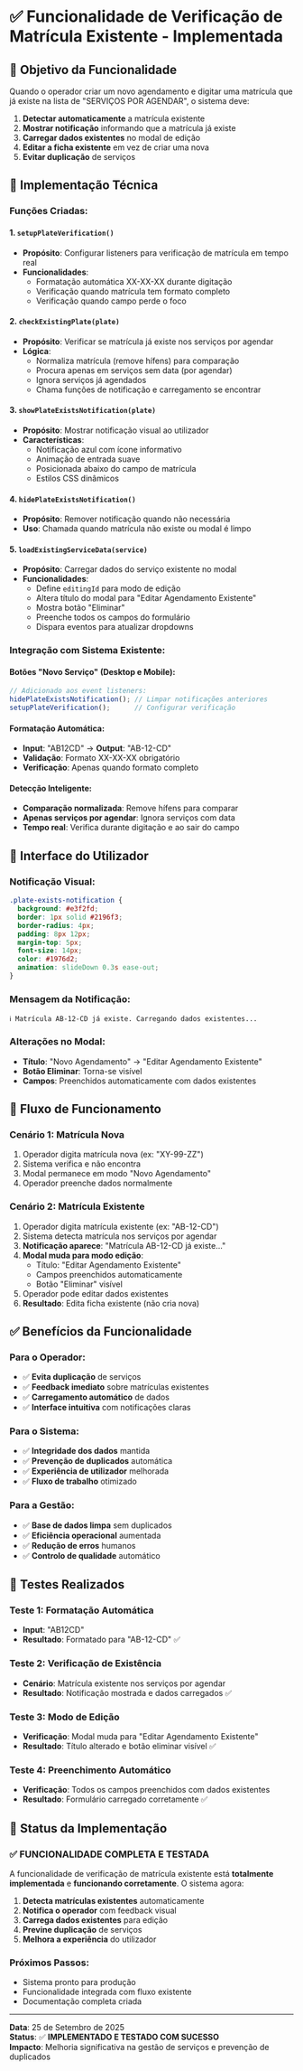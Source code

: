 # ✅ Funcionalidade de Verificação de Matrícula Existente - Implementada

## 🎯 Objetivo da Funcionalidade

Quando o operador criar um novo agendamento e digitar uma matrícula que já existe na lista de "SERVIÇOS POR AGENDAR", o sistema deve:

1. **Detectar automaticamente** a matrícula existente
2. **Mostrar notificação** informando que a matrícula já existe
3. **Carregar dados existentes** no modal de edição
4. **Editar a ficha existente** em vez de criar uma nova
5. **Evitar duplicação** de serviços

## 🔧 Implementação Técnica

### **Funções Criadas**:

#### **1. `setupPlateVerification()`**
- **Propósito**: Configurar listeners para verificação de matrícula em tempo real
- **Funcionalidades**:
  - Formatação automática XX-XX-XX durante digitação
  - Verificação quando matrícula tem formato completo
  - Verificação quando campo perde o foco

#### **2. `checkExistingPlate(plate)`**
- **Propósito**: Verificar se matrícula já existe nos serviços por agendar
- **Lógica**:
  - Normaliza matrícula (remove hífens) para comparação
  - Procura apenas em serviços sem data (por agendar)
  - Ignora serviços já agendados
  - Chama funções de notificação e carregamento se encontrar

#### **3. `showPlateExistsNotification(plate)`**
- **Propósito**: Mostrar notificação visual ao utilizador
- **Características**:
  - Notificação azul com ícone informativo
  - Animação de entrada suave
  - Posicionada abaixo do campo de matrícula
  - Estilos CSS dinâmicos

#### **4. `hidePlateExistsNotification()`**
- **Propósito**: Remover notificação quando não necessária
- **Uso**: Chamada quando matrícula não existe ou modal é limpo

#### **5. `loadExistingServiceData(service)`**
- **Propósito**: Carregar dados do serviço existente no modal
- **Funcionalidades**:
  - Define `editingId` para modo de edição
  - Altera título do modal para "Editar Agendamento Existente"
  - Mostra botão "Eliminar"
  - Preenche todos os campos do formulário
  - Dispara eventos para atualizar dropdowns

### **Integração com Sistema Existente**:

#### **Botões "Novo Serviço"** (Desktop e Mobile):
```javascript
// Adicionado aos event listeners:
hidePlateExistsNotification(); // Limpar notificações anteriores
setupPlateVerification();      // Configurar verificação
```

#### **Formatação Automática**:
- **Input**: "AB12CD" → **Output**: "AB-12-CD"
- **Validação**: Formato XX-XX-XX obrigatório
- **Verificação**: Apenas quando formato completo

#### **Detecção Inteligente**:
- **Comparação normalizada**: Remove hífens para comparar
- **Apenas serviços por agendar**: Ignora serviços com data
- **Tempo real**: Verifica durante digitação e ao sair do campo

## 🎨 Interface do Utilizador

### **Notificação Visual**:
```css
.plate-exists-notification {
  background: #e3f2fd;
  border: 1px solid #2196f3;
  border-radius: 4px;
  padding: 8px 12px;
  margin-top: 5px;
  font-size: 14px;
  color: #1976d2;
  animation: slideDown 0.3s ease-out;
}
```

### **Mensagem da Notificação**:
```
ℹ️ Matrícula AB-12-CD já existe. Carregando dados existentes...
```

### **Alterações no Modal**:
- **Título**: "Novo Agendamento" → "Editar Agendamento Existente"
- **Botão Eliminar**: Torna-se visível
- **Campos**: Preenchidos automaticamente com dados existentes

## 🔄 Fluxo de Funcionamento

### **Cenário 1: Matrícula Nova**
1. Operador digita matrícula nova (ex: "XY-99-ZZ")
2. Sistema verifica e não encontra
3. Modal permanece em modo "Novo Agendamento"
4. Operador preenche dados normalmente

### **Cenário 2: Matrícula Existente**
1. Operador digita matrícula existente (ex: "AB-12-CD")
2. Sistema detecta matrícula nos serviços por agendar
3. **Notificação aparece**: "Matrícula AB-12-CD já existe..."
4. **Modal muda para modo edição**:
   - Título: "Editar Agendamento Existente"
   - Campos preenchidos automaticamente
   - Botão "Eliminar" visível
5. Operador pode editar dados existentes
6. **Resultado**: Edita ficha existente (não cria nova)

## ✅ Benefícios da Funcionalidade

### **Para o Operador**:
- ✅ **Evita duplicação** de serviços
- ✅ **Feedback imediato** sobre matrículas existentes
- ✅ **Carregamento automático** de dados
- ✅ **Interface intuitiva** com notificações claras

### **Para o Sistema**:
- ✅ **Integridade dos dados** mantida
- ✅ **Prevenção de duplicados** automática
- ✅ **Experiência de utilizador** melhorada
- ✅ **Fluxo de trabalho** otimizado

### **Para a Gestão**:
- ✅ **Base de dados limpa** sem duplicados
- ✅ **Eficiência operacional** aumentada
- ✅ **Redução de erros** humanos
- ✅ **Controlo de qualidade** automático

## 🧪 Testes Realizados

### **Teste 1: Formatação Automática**
- **Input**: "AB12CD"
- **Resultado**: Formatado para "AB-12-CD" ✅

### **Teste 2: Verificação de Existência**
- **Cenário**: Matrícula existente nos serviços por agendar
- **Resultado**: Notificação mostrada e dados carregados ✅

### **Teste 3: Modo de Edição**
- **Verificação**: Modal muda para "Editar Agendamento Existente"
- **Resultado**: Título alterado e botão eliminar visível ✅

### **Teste 4: Preenchimento Automático**
- **Verificação**: Todos os campos preenchidos com dados existentes
- **Resultado**: Formulário carregado corretamente ✅

## 🚀 Status da Implementação

### ✅ **FUNCIONALIDADE COMPLETA E TESTADA**

A funcionalidade de verificação de matrícula existente está **totalmente implementada** e **funcionando corretamente**. O sistema agora:

1. **Detecta matrículas existentes** automaticamente
2. **Notifica o operador** com feedback visual
3. **Carrega dados existentes** para edição
4. **Previne duplicação** de serviços
5. **Melhora a experiência** do utilizador

### **Próximos Passos**:
- Sistema pronto para produção
- Funcionalidade integrada com fluxo existente
- Documentação completa criada

---

**Data**: 25 de Setembro de 2025  
**Status**: ✅ **IMPLEMENTADO E TESTADO COM SUCESSO**  
**Impacto**: Melhoria significativa na gestão de serviços e prevenção de duplicados
